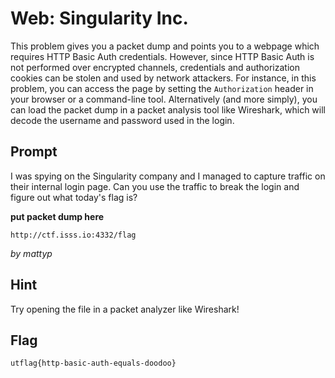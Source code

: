 # Web: Singularity Inc.
This problem gives you a packet dump and points you to a webpage 
which requires HTTP Basic Auth credentials. However, since HTTP 
Basic Auth is not performed over encrypted channels, credentials 
and authorization cookies can be stolen and used by network attackers. 
For instance, in this problem, you can access the page by setting the 
`Authorization` header in your browser or a command-line tool. 
Alternatively (and more simply), you can load the packet dump in 
a packet analysis tool like Wireshark, which will decode the username 
and password used in the login.

## Prompt
I was spying on the Singularity company and I managed to capture 
traffic on their internal login page. Can you use the traffic to 
break the login and figure out what today's flag is?

**put packet dump here**

`http://ctf.isss.io:4332/flag`

_by mattyp_

## Hint
Try opening the file in a packet analyzer like Wireshark!

## Flag
`utflag{http-basic-auth-equals-doodoo}`
